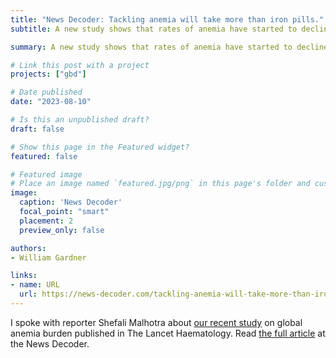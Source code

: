 ```yaml
---
title: "News Decoder: Tackling anemia will take more than iron pills."
subtitle: A new study shows that rates of anemia have started to decline. But not for everyone, everywhere. Experts say we need to look at underlying causes.

summary: A new study shows that rates of anemia have started to decline. But not for everyone, everywhere. Experts say we need to look at underlying causes.

# Link this post with a project
projects: ["gbd"]

# Date published
date: "2023-08-10"

# Is this an unpublished draft?
draft: false

# Show this page in the Featured widget?
featured: false

# Featured image
# Place an image named `featured.jpg/png` in this page's folder and customize its options here.
image:
  caption: 'News Decoder'
  focal_point: "smart"
  placement: 2
  preview_only: false

authors:
- William Gardner

links:
- name: URL
  url: https://news-decoder.com/tackling-anemia-will-take-more-than-iron-pills/
---
```


I spoke with reporter Shefali Malhotra about [our recent study](https://www.thelancet.com/journals/lanhae/article/PIIS2352-3026(23)00160-6/fulltext) on global anemia burden published in The Lancet Haematology. Read [the full article](https://news-decoder.com/tackling-anemia-will-take-more-than-iron-pills/) at the News Decoder.